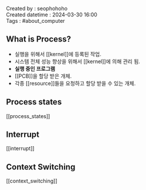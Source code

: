Created by : seophohoho  
Created datetime : 2024-03-30 16:00  
Tags : #about_computer 
## What is Process?
- 실행을 위해서 [[kernel]]에 등록된 작업.
- 시스템 전체 성능 향상을 위해서 [[kernel]]에 의해 관리 됨.
- **실행 중인 프로그램**
- [[PCB]]을 할당 받은 개체.
- 각종 [[resource]]들을 요청하고 할당 받을 수 있는 개체.
## Process states
[[process_states]]
## Interrupt
[[interrupt]]
## Context Switching
[[context_switching]]

